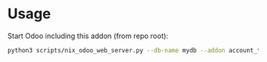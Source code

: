 # Usage

Start Odoo including this addon (from repo root):

```bash
python3 scripts/nix_odoo_web_server.py --db-name mydb --addon account_tax_one_vat_purchase
```
